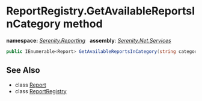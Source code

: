 # ReportRegistry.GetAvailableReportsInCategory method
**namespace:** *[Serenity.Reporting](../../README.md#serenity.reporting-namespace)*   **assembly**: *[Serenity.Net.Services](../../README.md)*

```csharp
public IEnumerable<Report> GetAvailableReportsInCategory(string categoryKey)
```

## See Also

* class [Report](../ReportRegistry.Report.md)
* class [ReportRegistry](../ReportRegistry.md)
